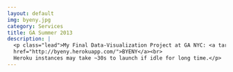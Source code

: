 ```yaml
---
layout: default
img: byeny.jpg 
category: Services
title: GA Summer 2013
description: |
  <p class="lead">My Final Data-Visualization Project at GA NYC: <a target="_blank"
  href="http://byeny.herokuapp.com/">BYENY</a><br> 
  Heroku instances may take ~30s to launch if idle for long time.</p>
---
```

